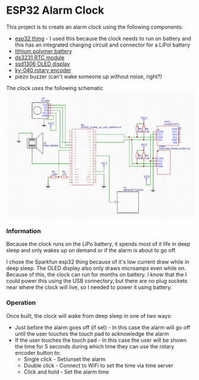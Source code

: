 # ESP32 Alarm Clock

This project is to create an alarm clock using the following components:
- [esp32 thing](https://www.sparkfun.com/products/13907) - I used this because the clock needs to run on battery and this has an integrated charging circuit and connector for a LiPol battery
- [lithium polymer battery](https://coolcomponents.co.uk/products/lithium-polymer-battery-2000mah)
- [ds3231 RTC module](https://www.amazon.co.uk/SODIAL-DS3231-AT24C32-Precision-Arduino/dp/B00K67X496/)
- [ssd1306 OLED display](https://www.amazon.co.uk/SODIAL-DS3231-AT24C32-Precision-Arduino/dp/B00K67X496/)
- [ky-040 rotary encoder](https://www.amazon.co.uk/SODIAL-DS3231-AT24C32-Precision-Arduino/dp/B00K67X496/)
- piezo buzzer (can't wake someone up without noise, right?)

The clock uses the following schematic
![Schematic](/alarm-clock-schematic.png)

### Information

Because the clock runs on the LiPo battery, it spends most of it life in deep sleep and only wakes up on demand or if the alarm is about to go off.

I chose the Sparkfun esp32 thing because of it's low current draw while in deep sleep.  The OLED display also only draws microamps even while on. Because of this, the clock can run for months on battery.  I know that the I could power this using the USB connectory, but there are no plug sockets near where the clock will live, so I needed to power it using battery.

### Operation

Once built, the clock will wake from deep sleep in one of two ways:
- Just before the alarm goes off (if set) - In this case the alarm will go off until the user touches the touch pad to acknowledge the alarm
- If the user touches the touch pad - In this case the user will be shown the time for 5 seconds during which time they can use the rotary encoder button to:
  - Single click - Set/unset the alarm
  - Double click - Connect to WiFi to set the time via time server
  - Click and hold - Set the alarm time